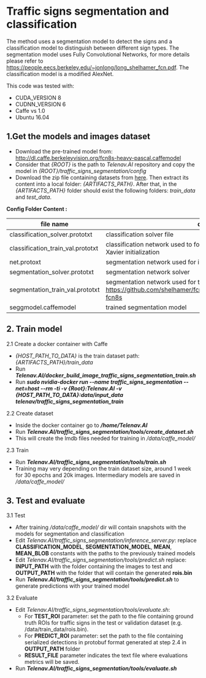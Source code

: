 # Traffic signs segmentation and classification
The method uses a segmentation model to detect the signs and a classification model to distinguish between different sign types. The segmentation model uses Fully Convolutional Networks, for more details please refer to https://people.eecs.berkeley.edu/~jonlong/long_shelhamer_fcn.pdf. The classification model is a modified AlexNet.

This code was tested with:
 - CUDA_VERSION 8
 - CUDNN_VERSION 6
 - Caffe vs 1.0
 - Ubuntu 16.04

## 1.Get the models and images dataset

 - Download the pre-trained model from:   
http://dl.caffe.berkeleyvision.org/fcn8s-heavy-pascal.caffemodel
 - Consider that *{ROOT}* is the path to *Telenav.AI* repository and copy the model in *{ROOT}/traffic\_signs\_segmentation/config*
 - Download the zip file containing datasets from [here](https://s3.eu-central-1.amazonaws.com/telenav.ai/telenav_ai_dataset.zip). Then extract its content into a local folder: _{ARTIFACTS_PATH}_.
   After that, in the _{ARTIFACTS_PATH}_ folder should exist the following folders: _train_data_ and _test_data_.
 
 **Config Folder Content :**
 
|  file name|  details|
|--|--|
|classification_solver.prototxt | classification solver file
|classification_train_val.prototxt | classification network used to for training. A modified Alexnet with Xavier initialization
|net.protoxt|segmentation network used for inference
|segmentation_solver.prototxt|segmentation network solver
|segmentation_train_val.prototxt|segmentation network used for training: https://github.com/shelhamer/fcn.berkeleyvision.org/tree/master/voc-fcn8s
|seggmodel.caffemodel|trained segmentation model

## 2. Train model

2.1 Create a docker container with Caffe

 - *{HOST_PATH_TO_DATA}* is the train dataset path: _{ARTIFACTS_PATH}/train_data_
 -  Run ***Telenav.AI/docker\_build\_image\_traffic\_signs\_segmentation_train.sh***
 -  Run ***sudo nvidia-docker run --name traffic\_signs\_segmentation --net=host --rm -ti 
  -v {Root}:Telenav.AI -v {HOST_PATH_TO_DATA}:data/input_data telenav/traffic\_signs\_segmentation_train***  

2.2 Create dataset
  
 - Inside the docker container go to ***/home/Telenav.AI*** 
 - Run ***Telenav.AI/traffic_signs_segmentation/tools/create_dataset.sh***
 - This will create the lmdb files needed for training in */data/caffe_model/*

2.3 Train

 - Run ***Telenav.AI/traffic_signs_segmentation/tools/train.sh***
 - Training may very depending on the train dataset size, around 1 week for 30 epochs and 20k images. Intermediary models are saved in */data/caffe_model/*
 
## 3. Test and evaluate

 3.1 Test
 
 - After training */data/caffe_model/* dir will contain snapshots with the models for segmentation and classification
 - Edit *Telenav.AI/traffic_signs_segmentation/inference_server.py*: replace **CLASSIFICATION_MODEL**, **SEGMENTATION_MODEL**, **MEAN**, **MEAN_BLOB** constants with the paths to the previously trained models
 - Edit *Telenav.AI/traffic_signs_segmentation/tools/predict.sh* replace: **INPUT_PATH** with the folder containing the images to test and **OUTPUT_PATH** with the folder that will contain the generated **rois.bin**
 - Run ***Telenav.AI/traffic_signs_segmentation/tools/predict.sh*** to generate predictions with your trained model
 
 3.2 Evaluate
 
 - Edit *Telenav.AI/traffic_signs_segmentation/tools/evaluate.sh*:
	 * For **TEST_ROI** parameter: set the path to the file containing ground truth ROIs for traffic signs in the test or validation dataset (e.g. /data/train_data/rois.bin).
	 * For **PREDICT_ROI** parameter: set the path to the file containing serialized detections in protobuf format generated at step 2.4 in **OUTPUT_PATH** folder
	 * **RESULT_FILE** parameter indicates the text file where evaluations metrics will be saved.
 - Run ***Telenav.AI/traffic_signs_segmentation/tools/evaluate.sh***